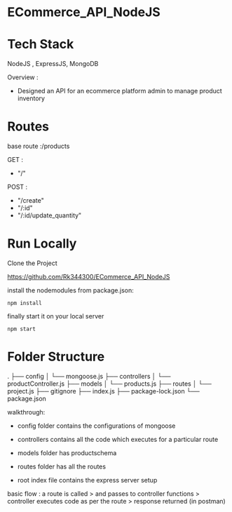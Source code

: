 # ECommerce_API_NodeJS

# Tech Stack
NodeJS , ExpressJS, MongoDB

Overview :
- Designed an API for an ecommerce platform admin to manage product inventory

# Routes
base route :/products

GET : 
 - "/"
 
 POST :
  - "/create"
  - "/:id"
  - "/:id/update_quantity"
  
  # Run Locally
   Clone the Project
   
   https://github.com/Rk344300/ECommerce_API_NodeJS
   
   install the nodemodules from package.json:

   ```npm install```
   
   finally start it on your local server

   ```npm start```
   
# Folder Structure

.
├── config
│   └── mongoose.js
├── controllers
│   └── productController.js
├── models
│   └── products.js
├── routes
│   └── project.js
├── gitignore
├── index.js
├── package-lock.json
└── package.json

walkthrough:
- config folder contains the configurations of mongoose

- controllers contains all the code which executes for a particular route

- models folder has  productschema 

- routes folder has all the routes

- root index file contains the express server setup

basic flow : a route is called > and passes to controller functions >
controller executes code as per the route > response returned (in postman)
